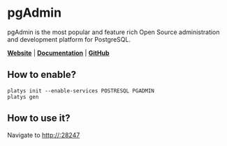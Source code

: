 # pgAdmin

pgAdmin is the most popular and feature rich Open Source administration and development platform for PostgreSQL. 

**[Website](https://www.pgadmin.org/)** | **[Documentation](https://www.pgadmin.org/docs/pgadmin4/latest/index.html)** | **[GitHub](https://github.com/postgres/pgadmin4)**

## How to enable?

```
platys init --enable-services POSTRESQL PGADMIN
platys gen
```

## How to use it?

Navigate to <http://:28247>
